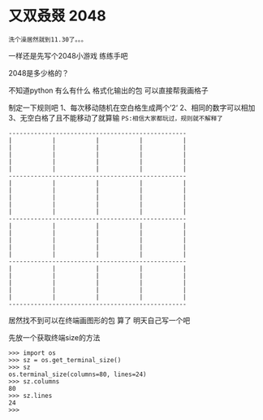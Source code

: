 # 又双叒叕 2048

`洗个澡居然就到11.30了。。。`


一样还是先写个2048小游戏 练练手吧

2048是多少格的？

不知道python  有么有什么 格式化输出的包  可以直接帮我画格子

制定一下规则吧
1、每次移动随机在空白格生成两个’2‘
2、相同的数字可以相加
3、无空白格了且不能移动了就算输
`PS:相信大家都玩过，规则就不解释了`

```
-------------------------------------------------
|			|			|			|			|
|			|			|			|			|
|			|			|			|			|
|			|			|			|			|
|			|			|			|			|
-------------------------------------------------
|			|			|			|			|
|			|			|			|			|
|			|			|			|			|
|			|			|			|			|
|			|			|			|			|
-------------------------------------------------
|			|			|			|			|
|			|			|			|			|
|			|			|			|			|
|			|			|			|			|
|			|			|			|			|
-------------------------------------------------
|			|			|			|			|
|			|			|			|			|
|			|			|			|			|
|			|			|			|			|
|			|			|			|			|
-------------------------------------------------
```


居然找不到可以在终端画图形的包
算了  明天自己写一个吧

先放一个获取终端size的方法
```
>>> import os
>>> sz = os.get_terminal_size()
>>> sz
os.terminal_size(columns=80, lines=24)
>>> sz.columns
80
>>> sz.lines
24
>>>
```